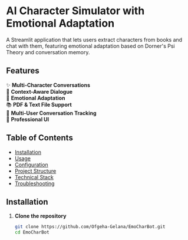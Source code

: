 # AI Character Simulator with Emotional Adaptation

<!-- ![Project Banner](https://via.placeholder.com/1200x400?text=AI+Character+Simulator+with+Emotional+Adaptation) -->

A Streamlit application that lets users extract characters from books and chat with them, featuring emotional adaptation based on Dorner's Psi Theory and conversation memory.

## Features

✨ **Multi-Character Conversations**  
💬 **Context-Aware Dialogue**  
🧠 **Emotional Adaptation**  
📚 **PDF & Text File Support**  
👥 **Multi-User Conversation Tracking**  
🎨 **Professional UI**

## Table of Contents

- [Installation](#installation)
- [Usage](#usage)
- [Configuration](#configuration)
- [Project Structure](#project-structure)
- [Technical Stack](#technical-stack)
- [Troubleshooting](#troubleshooting)
<!-- - [License](#license) -->

## Installation

1. **Clone the repository**
   ```bash
   git clone https://github.com/Ofgeha-Gelana/EmoCharBot.git
   cd EmoCharBot